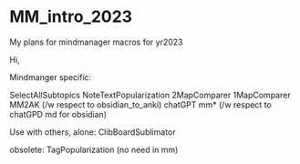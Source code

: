 # MM_intro_2023
My plans for mindmanager macros for yr2023

Hi, 

Mindmanger specific:

SelectAllSubtopics
NoteTextPopularization
2MapComparer
1MapComparer
MM2AK (/w respect to obsidian_to_anki)
chatGPT mm* (/w respect to chatGPD md for obsidian)

Use with others, alone:
ClibBoardSublimator

obsolete: TagPopularization (no need in mm)
